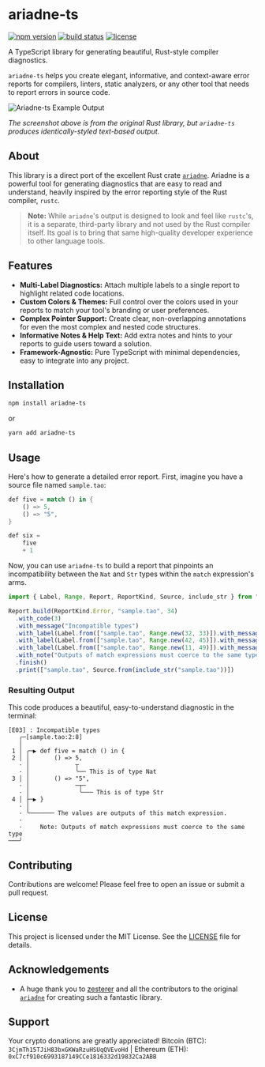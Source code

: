 
# ariadne-ts

[![npm version](https://img.shields.io/npm/v/ariadne-ts.svg?style=flat-square)](https://www.npmjs.com/package/ariadne-ts)
[![build status](https://img.shields.io/github/actions/workflow/status/Duroktar/ariadne-ts/ci.yml?style=flat-square)](https://github.com/Duroktar/ariadne-ts/actions)
[![license](https://img.shields.io/npm/l/ariadne-ts.svg?style=flat-square)](./LICENSE)

A TypeScript library for generating beautiful, Rust-style compiler diagnostics.

`ariadne-ts` helps you create elegant, informative, and context-aware error reports for compilers, linters, static analyzers, or any other tool that needs to report errors in source code.

![Ariadne-ts Example Output](https://raw.githubusercontent.com/zesterer/ariadne/main/misc/example.png)

*The screenshot above is from the original Rust library, but `ariadne-ts` produces identically-styled text-based output.*

## About

This library is a direct port of the excellent Rust crate [`ariadne`](https://github.com/zesterer/ariadne). Ariadne is a powerful tool for generating diagnostics that are easy to read and understand, heavily inspired by the error reporting style of the Rust compiler, `rustc`.

> **Note:** While `ariadne`'s output is designed to look and feel like `rustc`'s, it is a separate, third-party library and not used by the Rust compiler itself. Its goal is to bring that same high-quality developer experience to other language tools.

## Features

-   **Multi-Label Diagnostics:** Attach multiple labels to a single report to highlight related code locations.
-   **Custom Colors & Themes:** Full control over the colors used in your reports to match your tool's branding or user preferences.
-   **Complex Pointer Support:** Create clear, non-overlapping annotations for even the most complex and nested code structures.
-   **Informative Notes & Help Text:** Add extra notes and hints to your reports to guide users toward a solution.
-   **Framework-Agnostic:** Pure TypeScript with minimal dependencies, easy to integrate into any project.

## Installation

```bash
npm install ariadne-ts
````

or

```bash
yarn add ariadne-ts
```

## Usage

Here's how to generate a detailed error report. First, imagine you have a source file named `sample.tao`:

```rust
def five = match () in {
    () => 5,
    () => "5",
}

def six =
    five
    + 1
```

Now, you can use `ariadne-ts` to build a report that pinpoints an incompatibility between the `Nat` and `Str` types within the `match` expression's arms.

```typescript
import { Label, Range, Report, ReportKind, Source, include_str } from "@ariadne-ts"

Report.build(ReportKind.Error, "sample.tao", 34)
  .with_code(3)
  .with_message("Incompatible types")
  .with_label(Label.from(["sample.tao", Range.new(32, 33)]).with_message("This is of type Nat"))
  .with_label(Label.from(["sample.tao", Range.new(42, 45)]).with_message("This is of type Str"))
  .with_label(Label.from(["sample.tao", Range.new(11, 49)]).with_message("The values are outputs of this match expression."))
  .with_note("Outputs of match expressions must coerce to the same type")
  .finish()
  .print(["sample.tao", Source.from(include_str("sample.tao"))])

```

### Resulting Output

This code produces a beautiful, easy-to-understand diagnostic in the terminal:

```text
[E03] : Incompatible types
   ╭─[sample.tao:2:8]
   │
 1 │ ╭─▶ def five = match () in {
 2 │ │       () => 5,
   · │             ┬  
   · │             ╰── This is of type Nat
 3 │ │       () => "5",
   · │             ─┬─  
   · │              ╰─── This is of type Str
 4 │ ├─▶ }
   · │       
   · ╰─────── The values are outputs of this match expression.
   ·     
   ·     Note: Outputs of match expressions must coerce to the same type
───╯
```

## Contributing

Contributions are welcome\! Please feel free to open an issue or submit a pull request.

## License

This project is licensed under the MIT License. See the [LICENSE](https://www.google.com/search?q=./LICENSE) file for details.

## Acknowledgements

  - A huge thank you to [zesterer](https://github.com/zesterer) and all the contributors to the original [`ariadne`](https://github.com/zesterer/ariadne) for creating such a fantastic library.

## Support

Your crypto donations are greatly appreciated!
Bitcoin (BTC): `3CjmTh15TJiH83bxGKWaRzuHSUqQVEvoHd` | Ethereum (ETH): `0xC7cf910c6993187149CCe1816332d19832Ca2ABB`
